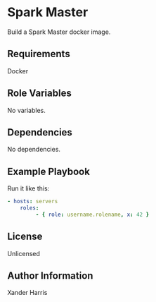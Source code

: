 Spark Master
============

Build a Spark Master docker image.

Requirements
------------

Docker

Role Variables
--------------

No variables.

Dependencies
------------

No dependencies.

Example Playbook
----------------

Run it like this:

```yaml
- hosts: servers
	roles:
		 - { role: username.rolename, x: 42 }
```

License
-------

Unlicensed

Author Information
------------------

Xander Harris
